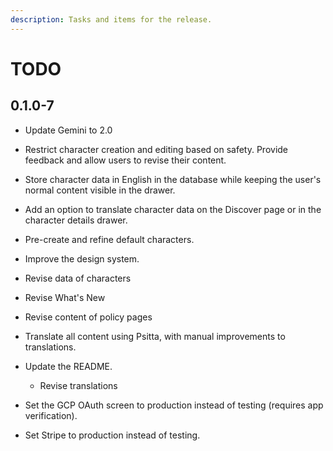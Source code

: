 ```yaml
---
description: Tasks and items for the release.
---
```


# TODO

## 0.1.0-7

- Update Gemini to 2.0
- Restrict character creation and editing based on safety. Provide feedback and allow users to revise their content.
- Store character data in English in the database while keeping the user's normal content visible in the drawer.
- Add an option to translate character data on the Discover page or in the character details drawer.

- Pre-create and refine default characters.
- Improve the design system.
- Revise data of characters
- Revise What's New
- Revise content of policy pages
- Translate all content using Psitta, with manual improvements to translations.
- Update the README.
  - Revise translations
- Set the GCP OAuth screen to production instead of testing (requires app verification).
- Set Stripe to production instead of testing.
